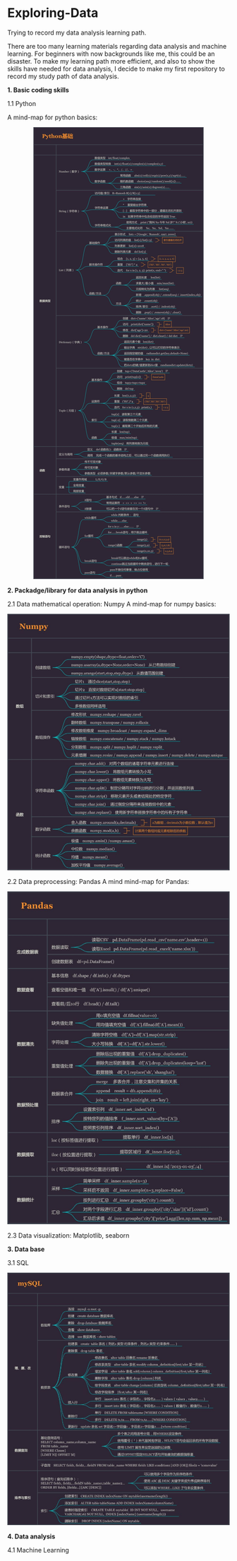 # Exploring-Data
Trying to record my data analysis learning path.


There are too many learning materials regarding data analysis and machine learning.
For beginners with now backgrounds like me, this could be an disaster. 
To make my learning path more efficient, and also to show the skills have needed for data analysis,
I decide to make my first repository to record my study path of data analysis. 

**1. Basic coding skills**

1.1 Python
  
  A mind-map for python basics:
  <p align="center">
  <img src="https://github.com/zssz89/Exploring-Data/blob/master/Figs/python.jpg">
  </p>

**2. Packadge/library for data analysis in python**

2.1 Data mathematical operation: Numpy
  A mind-map for numpy basics:
<p align="center">
<img src="https://github.com/zssz89/Exploring-Data/blob/master/Figs/numpy.jpg">
</p>
  
2.2 Data preprocessing: Pandas
  A mind mind-map for Pandas:
<p align="center">
<img src="https://github.com/zssz89/Exploring-Data/blob/master/Figs/pandas.jpg">
</p>

2.3 Data visualization: Matplotlib, seaborn

**3. Data base**

3.1 SQL
<p align="center">
<img src="https://github.com/zssz89/Exploring-Data/blob/master/Figs/mysql.jpg">
</p>

**4. Data analysis**

4.1 Machine Learning
